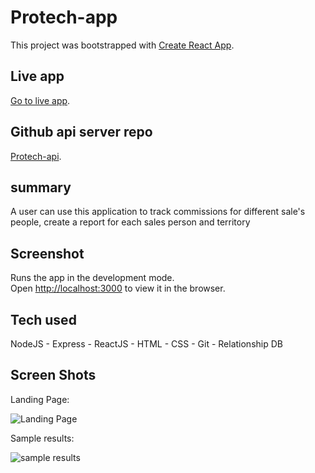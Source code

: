 # Protech-app

This project was bootstrapped with [Create React App](https://github.com/facebook/create-react-app).

## Live app

[Go to live app](https://protech-app.vercel.app/collection).

## Github api server repo

[Protech-api](https://github.com/dadetifa1/Protech-api).

## summary 

A user can use this application to track commissions for different sale's people, create a report for each sales person and territory 


## Screenshot

Runs the app in the development mode.\
Open [http://localhost:3000](http://localhost:3000) to view it in the browser.


## Tech used 
NodeJS - Express - ReactJS - HTML - CSS - Git - Relationship DB







## Screen Shots
Landing Page:

![Landing Page](screenshots/Start.jpg)

Sample results:

![sample results](screenshots/Search.jpg)
